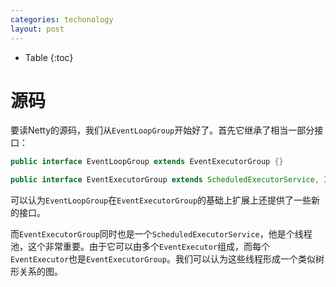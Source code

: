 ```yaml
---
categories: techonology
layout: post
---
```


- Table
{:toc}

# 源码

要读Netty的源码，我们从`EventLoopGroup`开始好了。首先它继承了相当一部分接口：

```java
public interface EventLoopGroup extends EventExecutorGroup {}

public interface EventExecutorGroup extends ScheduledExecutorService, Iterable<EventExecutor> {}
```

可以认为`EventLoopGroup`在`EventExecutorGroup`的基础上扩展上还提供了一些新的接口。

而`EventExecutorGroup`同时也是一个`ScheduledExecutorService`，他是个线程池，这个非常重要。由于它可以由多个`EventExecutor`组成，而每个`EventExecutor`也是`EventExecutorGroup`。我们可以认为这些线程形成一个类似树形关系的图。


